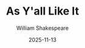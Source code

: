 ---
layout: show-info
slug: as-yall-like-it
hidden: false


title: As Y'all Like It
subheader:
author: William Shakespeare
description: 
  - "The people have asked and we have answered: the Dean’s Men’s doing a lesbian cowboy show. When Rosalind and her loyal cousin Celia flee into the forest to escape the scheming Duke Frederick, they encounter a world where gender, power, and authority are unsteady at best. Meanwhile, Rosalind’s love interest Orlando is being cheated out of her inheritance by her brother Oliver whenever she’s not showing off her poetry and physique to the ladies. When the lovers meet again in the woods, hijinks ensue as women dress as men, shepherds outsmart courtesans, and someone gets in a fight with a lion."


year: 2025
quarter: fall
week: 7
location: FXK Theater
location_link: /locations/fxk
season: 2025-2026 Shows
date: 2025-11-13


tickets_link: 
vimeo_link: 


roles: ###
#   Cast: ###
#     bio_file: 
#   Production Staff: ###
#     bio_file: 


audition_contact: ###
  - name: Jasmine Li
    email: jasmineli@uchicago.edu
    role: Stage Manager
production_contact: ###
  - name: Alasdair Dodd
    email: alasdair@uchicago.edu
    role: Production Manager


signup_link: https://docs.google.com/document/d/1xe-AxlVnjr_JMD9yf3RHW8jKeuupqbym9ULSNdf4l1g/edit?usp=drive_link
sides_link: https://drive.google.com/drive/folders/1DuyHp4_Q4lLvfoJfaXSRYMwztmjnvYX7?usp=drive_link
other_links: ###
  More Info: https://drive.google.com/drive/folders/1JtQyCBeOF3X5lAYOhWO_TXt2OMofpaac?usp=drive_link
---